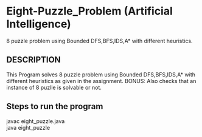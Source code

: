 # Eight-Puzzle_Problem (Artificial Intelligence)
 8 puzzle problem using Bounded DFS,BFS,IDS,A* with different heuristics.
<h2> DESCRIPTION </h2>

This Program solves 8 puzzle problem using Bounded DFS,BFS,IDS,A* with different heuristics as given in the assignment.
BONUS: Also checks that an instance of 8 puzlle is solvable or not.

<h2> Steps to run the program </h2>

javac eight_puzzle.java <br />
java eight_puzzle
